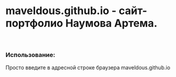 # maveldous.github.io - сайт-портфолио Наумова Артема. 

<br>
<h3>Использование:</h3>
<p>Просто введите в адресной строке браузера maveldous.github.io</p>
